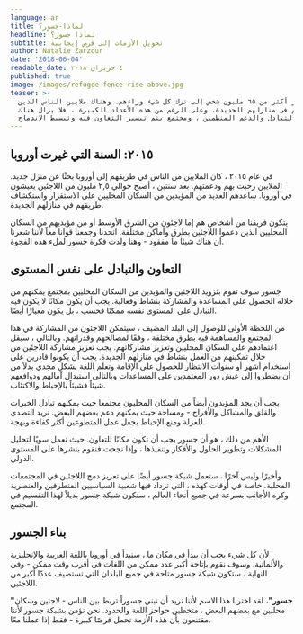 ```yaml
---
language: ar
title: لماذا-جسور؟
headline: لماذا جسور؟
subtitle: تحويل الأزمات إلى فرص إيجابية
author: Natalie Zarzour
date: '2018-06-04'
readable_date: ٤ حزيران ٢٠١٨
published: true
image: /images/refugee-fence-rise-above.jpg
teaser: >-
  اضطر أكثر من ٦٥ مليون شخص إلى ترك كل شيء وراءهم. وهناك ملايين الناس الذين
  يدعمونهم في منازلهم الجديدة. وعلى الرغم من هذه الأعداد الكبيرة ، فلا يزال هناك
  نقص في التبادل والدعم المنظمين ، ومجتمع يتم تيسير التعاون فيه وتبسيط الإندماج.
---
```

## ٢٠١٥: السنة التي غيرت أوروبا

في عام ٢٠١٥ ، كان الملايين من الناس في طريقهم إلى أوروبا بحثًا عن منزل جديد. الملايين رحبت بهم ودعمتهم. بعد سنتين ، أصبح حوالي ٢,٥ مليون من اللاجئين يعيشون في أوروبا. ساعدهم العديد من المؤيدين من السكان المحليين على الاستقرار واستكشاف طريقهم في منازلهم الجديدة.

يتكون فريقنا من أشخاص هم إما لاجئون من الشرق الأوسط أو من مؤيديهم من السكان المحليين الذين دعموا اللاجئين بطرق وأماكن مختلفة. اتحدنا وجمعنا قوانا معاً  لأننا شعرنا أن هناك شيئا ما مفقود - وهنا ولدت فكرة جسور لملء هذه الفجوة.

## التعاون والتبادل على نفس المستوى

جسور سوف تقوم بتزويد اللاجئين والمؤيدين من السكان المحليين بمجتمع يمكنهم من خلاله الحصول على المساعدة والمشاركة بنشاط وفعالية. يجب أن يكون مكانًا لا يكون فيه التبادل على المستوى نفسه ممكنًا فحسب ، بل يكون معيارًا أيضًا. 

من اللحظة الأولى للوصول إلى البلد المضيف ، سيتمكن اللاجئون من المشاركة في هذا المجتمع والمساهمة فيه بطرق مختلفة ، وفقًا لمصالحهم وقدراتهم. وبالتالي ، سيقل اعتمادهم على السكان المحليين وتعزيز مشاركاتهم. يجب تعزيز مشاركة اللاجئين من خلال تمكينهم من العمل بنشاط في منازلهم الجديدة. يجب أن يكونوا قادرين على استخدام أشهر أو سنوات الانتظار للحصول على الإقامة وتعلم اللغة بشكل مجدي بدلاً من أن يضطروا إلى عيش دور المعتمدين على المساعدات وبالتالي استبدال آمالهم ودوافعهم شيئاً فشيئاً بالإحباط والاكتئاب.

 يجب أن يجد المؤيدون أيضاً من السكان المحليون مجتمعا حيث يمكنهم تبادل الخبرات والقلق والمشاكل والأفراح - ومساحة حيث يمكنهم دعم بعضهم البعض. نريد التصدي للعزلة ومنع الإحباط بجعل عمل المتطوعين أكثر كفاءة وبهجة.

الأهم من ذلك ، هو أن جسور يجب أن تكون مكانًا للتعاون. حيث نعمل سويًا لتحليل المشكلات وتطوير الحلول والأفكار وتنفيذها ، وإذا نجحت فنقوم بنشرها على المستوى الدولي. 

وأخيرًا وليس آخرًا ، ستعمل شبكة جسور أيضًا على تعزيز دمج اللاجئين في المجتمعات المحلية. خاصة في أوقات كهذه ، التي تزداد فيها شعبية السياسيين المتطرفين والعنصرية وكره الأجانب بسرعة في جميع أنحاء العالم ، ستكون شبكة جسور بديلاً لهذا التقسيم في المجتمع.

## بناء الجسور

لأن كل شيء يجب أن يبدأ في مكان ما ، سنبدأ في أوروبا باللغة العربية والإنجليزية والألمانية. وسوف نقوم بإتاحة أكبر عدد ممكن من اللغات في أقرب وقت ممكن - وفي النهاية ، ستكون شبكة جسور متاحة في جميع البلدان التي تستضيف عددًا أكبر من اللاجئين.

**"جسور"**، لقد اخترنا هذا الاسم لأننا نريد أن نبني جسوراً تربط بين الناس - لاجئين وسكان محليين مع بعضهم البعض ، متخطين حواجز اللغة والحدود. نحن نؤمن بشبكة جسور لأننا مقتنعون بأن هذه الأزمة تحمل فرصًا كبيرة - فقط إذا عملنا معًا.
